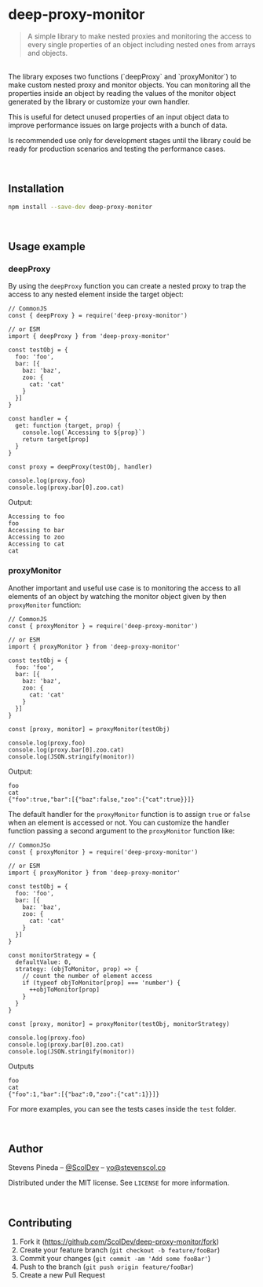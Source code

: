 # deep-proxy-monitor
> A simple library to make nested proxies and monitoring the access to every single properties of an object including nested ones from arrays and objects.

<br/>
The library exposes two functions (`deepProxy` and `proxyMonitor`) to make custom nested proxy and monitor objects.  You can monitoring all the properties inside an object by reading the values of the monitor object generated by the library or customize your own handler.

This is useful for detect unused properties of an input object data to improve performance issues on large projects with a bunch of data.

Is recommended use only for development stages until the library could be ready for production scenarios and testing the performance cases.


<br/>

## Installation

```sh
npm install --save-dev deep-proxy-monitor
```

<br/>

## Usage example

### deepProxy

By using the `deepProxy` function you can create a nested proxy to trap the access to any nested element inside the target object:

```
// CommonJS
const { deepProxy } = require('deep-proxy-monitor')

// or ESM
import { deepProxy } from 'deep-proxy-monitor'

const testObj = {
  foo: 'foo',
  bar: [{
    baz: 'baz',
    zoo: {
      cat: 'cat'
    }
  }]
}

const handler = {
  get: function (target, prop) {
    console.log(`Accessing to ${prop}`)
    return target[prop]
  }
}

const proxy = deepProxy(testObj, handler)

console.log(proxy.foo)
console.log(proxy.bar[0].zoo.cat)
```

Output:

```
Accessing to foo
foo
Accessing to bar
Accessing to zoo
Accessing to cat
cat
```

### proxyMonitor

Another important and useful use case is to monitoring the access to all elements of an object by watching the monitor object given by then `proxyMonitor` function:

```
// CommonJS
const { proxyMonitor } = require('deep-proxy-monitor')

// or ESM
import { proxyMonitor } from 'deep-proxy-monitor'

const testObj = {
  foo: 'foo',
  bar: [{
    baz: 'baz',
    zoo: {
      cat: 'cat'
    }
  }]
}

const [proxy, monitor] = proxyMonitor(testObj)

console.log(proxy.foo)
console.log(proxy.bar[0].zoo.cat)
console.log(JSON.stringify(monitor))
```

Output:

```
foo
cat
{"foo":true,"bar":[{"baz":false,"zoo":{"cat":true}}]}
```

The default handler for the `proxyMonitor` function is to assign `true` or `false` when an element is accessed or not. You can customize the handler function passing a second argument to the `proxyMonitor` function like:

```
// CommonJSo
const { proxyMonitor } = require('deep-proxy-monitor')

// or ESM
import { proxyMonitor } from 'deep-proxy-monitor'

const testObj = {
  foo: 'foo',
  bar: [{
    baz: 'baz',
    zoo: {
      cat: 'cat'
    }
  }]
}

const monitorStrategy = {
  defaultValue: 0,
  strategy: (objToMonitor, prop) => {
    // count the number of element access
    if (typeof objToMonitor[prop] === 'number') {
      ++objToMonitor[prop]
    }
  }
}

const [proxy, monitor] = proxyMonitor(testObj, monitorStrategy)

console.log(proxy.foo)
console.log(proxy.bar[0].zoo.cat)
console.log(JSON.stringify(monitor))
```

Outputs

```
foo
cat
{"foo":1,"bar":[{"baz":0,"zoo":{"cat":1}}]}
```

For more examples, you can see the tests cases inside the `test` folder.

<br/>

## Author

Stevens Pineda – [@ScolDev](https://youtube.com/ScolDev) – yo@stevenscol.co

Distributed under the MIT license. See ``LICENSE`` for more information.

<br/>

## Contributing

1. Fork it (https://github.com/ScolDev/deep-proxy-monitor/fork)
2. Create your feature branch (`git checkout -b feature/fooBar`)
3. Commit your changes (`git commit -am 'Add some fooBar'`)
4. Push to the branch (`git push origin feature/fooBar`)
5. Create a new Pull Request